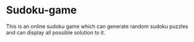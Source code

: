 # Sudoku-game
This is an online sudoku game which can generate random sudoku puzzles and can display all possible solution to it.
